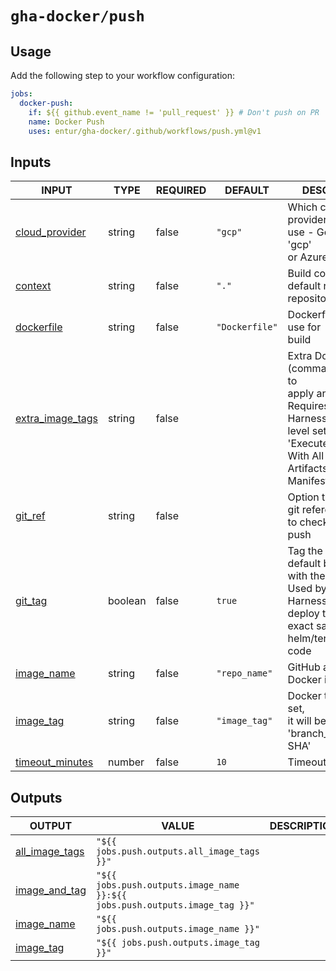 # `gha-docker/push`

## Usage

Add the following step to your workflow configuration:

```yml
jobs:
  docker-push:
    if: ${{ github.event_name != 'pull_request' }} # Don't push on PR
    name: Docker Push
    uses: entur/gha-docker/.github/workflows/push.yml@v1
```

## Inputs

<!-- AUTO-DOC-INPUT:START - Do not remove or modify this section -->

|                                      INPUT                                       |  TYPE   | REQUIRED |    DEFAULT     |                                                                                 DESCRIPTION                                                                                  |
|----------------------------------------------------------------------------------|---------|----------|----------------|------------------------------------------------------------------------------------------------------------------------------------------------------------------------------|
|    <a name="input_cloud_provider"></a>[cloud_provider](#input_cloud_provider)    | string  |  false   |    `"gcp"`     |                                              Which cloud service provider to <br>use - Google Cloud: 'gcp' <br>or Azure: 'az'                                                |
|              <a name="input_context"></a>[context](#input_context)               | string  |  false   |     `"."`      |                                                                Build context, default root of <br>repository                                                                 |
|          <a name="input_dockerfile"></a>[dockerfile](#input_dockerfile)          | string  |  false   | `"Dockerfile"` |                                                                    Dockerfile name to use for <br>build                                                                      |
| <a name="input_extra_image_tags"></a>[extra_image_tags](#input_extra_image_tags) | string  |  false   |                | Extra Docker tags (comma separated) to <br>apply and push - Requires <br>Harness project-level setting 'Execute Triggers <br>With All Collected Artifacts or <br>Manifests'  |
|              <a name="input_git_ref"></a>[git_ref](#input_git_ref)               | string  |  false   |                |                                                        Option to override git reference <br>to checkout before push                                                          |
|              <a name="input_git_tag"></a>[git_tag](#input_git_tag)               | boolean |  false   |     `true`     |                      Tag the repository default branch <br>with the image_tag? Used by <br>Harness CD to deploy the <br>exact same helm/terraform code                       |
|          <a name="input_image_name"></a>[image_name](#input_image_name)          | string  |  false   | `"repo_name"`  |                                                                      GitHub artifact with Docker image                                                                       |
|           <a name="input_image_tag"></a>[image_tag](#input_image_tag)            | string  |  false   | `"image_tag"`  |                                                  Docker tag. If not set, <br>it will be set to <br>'branch_name.date-SHA'                                                    |
|  <a name="input_timeout_minutes"></a>[timeout_minutes](#input_timeout_minutes)   | number  |  false   |      `10`      |                                                                              Timeout in minutes                                                                              |

<!-- AUTO-DOC-INPUT:END -->

## Outputs

<!-- AUTO-DOC-OUTPUT:START - Do not remove or modify this section -->

|                                    OUTPUT                                    |                                   VALUE                                    | DESCRIPTION |
|------------------------------------------------------------------------------|----------------------------------------------------------------------------|-------------|
| <a name="output_all_image_tags"></a>[all_image_tags](#output_all_image_tags) |                `"${{ jobs.push.outputs.all_image_tags }}"`                 |             |
|  <a name="output_image_and_tag"></a>[image_and_tag](#output_image_and_tag)   | `"${{ jobs.push.outputs.image_name }}:${{ jobs.push.outputs.image_tag }}"` |             |
|       <a name="output_image_name"></a>[image_name](#output_image_name)       |                  `"${{ jobs.push.outputs.image_name }}"`                   |             |
|        <a name="output_image_tag"></a>[image_tag](#output_image_tag)         |                   `"${{ jobs.push.outputs.image_tag }}"`                   |             |

<!-- AUTO-DOC-OUTPUT:END -->
